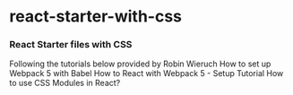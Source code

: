 # react-starter-with-css

### React Starter files with CSS

Following the tutorials below provided by Robin Wieruch
How to set up Webpack 5 with Babel
How to React with Webpack 5 - Setup Tutorial
How to use CSS Modules in React?

